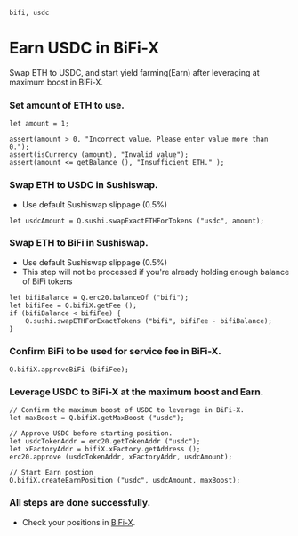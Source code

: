 ```meta-Currency
bifi, usdc
```

# Earn USDC in BiFi-X

Swap ETH to USDC, and start yield farming(Earn) after leveraging at maximum boost in BiFi-X.

### Set amount of ETH to use.

```input ETH
let amount = 1;
```

```input-Verify
assert(amount > 0, "Incorrect value. Please enter value more than 0.");
assert(isCurrency (amount), "Invalid value");
assert(amount <= getBalance (), "Insufficient ETH." );
```

### Swap ETH to USDC in Sushiswap.

- Use default Sushiswap slippage (0.5%)

```taster
let usdcAmount = Q.sushi.swapExactETHForTokens ("usdc", amount);
```

### Swap ETH to BiFi in Sushiswap.

- Use default Sushiswap slippage (0.5%)
- This step will not be processed if you're already holding enough balance of BiFi tokens

```taster
let bifiBalance = Q.erc20.balanceOf ("bifi");
let bifiFee = Q.bifiX.getFee ();
if (bifiBalance < bifiFee) {
    Q.sushi.swapETHForExactTokens ("bifi", bifiFee - bifiBalance);
}
```

### Confirm BiFi to be used for service fee in BiFi-X.

```taster
Q.bifiX.approveBiFi (bifiFee);
```

### Leverage USDC to BiFi-X at the maximum boost and Earn.

```taster
// Confirm the maximum boost of USDC to leverage in BiFi-X.
let maxBoost = Q.bifiX.getMaxBoost ("usdc");

// Approve USDC before starting position.
let usdcTokenAddr = erc20.getTokenAddr ("usdc");
let xFactoryAddr = bifiX.xFactory.getAddress ();
erc20.approve (usdcTokenAddr, xFactoryAddr, usdcAmount);

// Start Earn postion
Q.bifiX.createEarnPosition ("usdc", usdcAmount, maxBoost);
```

### All steps are done successfully.

- Check your positions in [BiFi-X](https://x.bifi.finance/).
